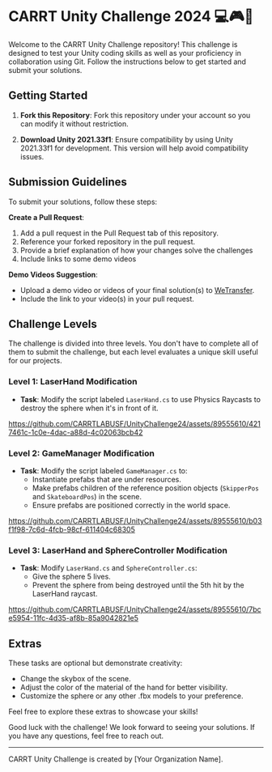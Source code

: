 # CARRT Unity Challenge 2024 💻🎮👾

Welcome to the CARRT Unity Challenge repository! This challenge is designed to test your Unity coding skills as well as your proficiency in collaboration using Git. Follow the instructions below to get started and submit your solutions.

## Getting Started

1. **Fork this Repository**: Fork this repository under your account so you can modify it without restriction.

2. **Download Unity 2021.33f1**: Ensure compatibility by using Unity 2021.33f1 for development. This version will help avoid compatibility issues.

## Submission Guidelines

To submit your solutions, follow these steps:

**Create a Pull Request**:
   1. Add a pull request in the Pull Request tab of this repository.
   2. Reference your forked repository in the pull request.
   3. Provide a brief explanation of how your changes solve the challenges
   4. Include links to some demo videos

**Demo Videos Suggestion**:
   - Upload a demo video or videos of your final solution(s) to [WeTransfer](https://wetransfer.com/).
   - Include the link to your video(s) in your pull request.

## Challenge Levels

The challenge is divided into three levels. You don't have to complete all of them to submit the challenge, but each level evaluates a unique skill useful for our projects.

### Level 1: LaserHand Modification

- **Task**: Modify the script labeled `LaserHand.cs` to use Physics Raycasts to destroy the sphere when it's in front of it.

https://github.com/CARRTLABUSF/UnityChallenge24/assets/89555610/4217461c-1c0e-4dac-a88d-4c02063bcb42

### Level 2: GameManager Modification

- **Task**: Modify the script labeled `GameManager.cs` to:
  - Instantiate prefabs that are under resources.
  - Make prefabs children of the reference position objects (`SkipperPos` and `SkateboardPos`) in the scene.
  - Ensure prefabs are positioned correctly in the world space.

https://github.com/CARRTLABUSF/UnityChallenge24/assets/89555610/b03f1f98-7c6d-4fcb-98cf-611404c68305

### Level 3: LaserHand and SphereController Modification

- **Task**: Modify `LaserHand.cs` and `SphereController.cs`:
  - Give the sphere 5 lives.
  - Prevent the sphere from being destroyed until the 5th hit by the LaserHand raycast.

https://github.com/CARRTLABUSF/UnityChallenge24/assets/89555610/7bce5954-11fc-4d35-af8b-85a9042821e5

## Extras

These tasks are optional but demonstrate creativity:

- Change the skybox of the scene.
- Adjust the color of the material of the hand for better visibility.
- Customize the sphere or any other .fbx models to your preference.

Feel free to explore these extras to showcase your skills!

Good luck with the challenge! We look forward to seeing your solutions. If you have any questions, feel free to reach out.

---

CARRT Unity Challenge is created by [Your Organization Name].
